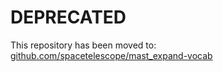 # DEPRECATED

This repository has been moved to: [github.com/spacetelescope/mast_expand-vocab](https://github.com/spacetelescope/mast_expand-vocab)